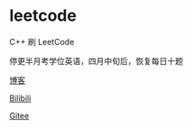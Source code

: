 # leetcode

C++ 刷 LeetCode

停更半月考学位英语，四月中旬后，恢复每日十题

[博客](https://blog.csdn.net/u013570834)

[Bilibili](https://space.bilibili.com/92549342/dynamic)

[Gitee](https://gitee.com/a981008/leetcode-cpp)
